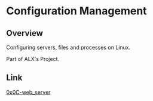 # Configuration Management

## Overview
Configuring servers, files and processes on Linux.

Part of ALX's Project.
 
## Link
[0x0C-web_server](https://intranet.alxswe.com/projects/390)
